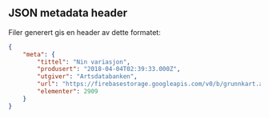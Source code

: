 
## JSON metadata header

Filer generert gis en header av dette formatet:

```json
{
    "meta": {
        "tittel": "Nin variasjon",
        "produsert": "2018-04-04T02:39:33.000Z",
        "utgiver": "Artsdatabanken",
        "url": "https://firebasestorage.googleapis.com/v0/b/grunnkart.appspot.com/o/koder%2Fnin_variasjon.json?alt=media",
        "elementer": 2909
    }
}
```
